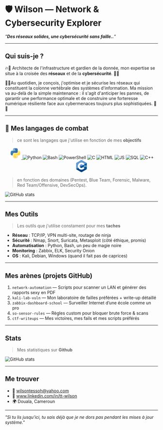 # 🛡️ Wilson — Network & Cybersecurity Explorer

*"**Des réseaux solides, une cybersécurité sans faille..**"*

---

## Qui suis-je ?
🔥🧠 Architecte de l'infrastructure et gardien de la donnée, mon expertise se situe à la croisée des **réseaux** et de la **cybersécurité**. 🧠🔥

🎯🎯Au quotidien, je conçois, j'optimise et je sécurise les réseaux qui constituent la colonne vertébrale des systèmes d'information. Ma mission va au-delà de la simple maintenance : il s'agit d'anticiper les pannes, de garantir une performance optimale et de construire une forteresse numérique résiliente face aux cybermenaces toujours plus sophistiquées. 🎯🎯

---

## 🧠 Mes langages de combat

>ce sont les langages que j'utilise en fonction de mes **objectifs**
<p align="center">
  <a href="https://www.python.org" target="_blank" rel="noreferrer"> <img src="https://raw.githubusercontent.com/devicons/devicon/master/icons/python/python-original.svg" alt="python" width="40" height="40"/> </a>
  <img src="https://img.shields.io/badge/Python-%233776AB.svg?style=for-the-badge&logo=python&logoColor=white" alt="Python" />
  <img src="https://img.shields.io/badge/Bash/Shell-%234EAA25.svg?style=for-the-badge&logo=gnu-bash&logoColor=white" alt="Bash" />
  <img src="https://img.shields.io/badge/PowerShell-%235391FE.svg?style=for-the-badge&logo=powershell&logoColor=white" alt="PowerShell" />
  <img src="https://img.shields.io/badge/C-%2300599C.svg?style=for-the-badge&logo=c&logoColor=white" alt="C" />
  <img src="https://img.shields.io/badge/HTML5-%23E34F26.svg?style=for-the-badge&logo=html5&logoColor=white" alt="HTML" />
  <img src="https://img.shields.io/badge/JavaScript-%23F7DF1E.svg?style=for-the-badge&logo=javascript&logoColor=black" alt="JS" />
  <img src="https://img.shields.io/badge/SQL-%234479A1.svg?style=for-the-badge&logo=mysql&logoColor=white" alt="SQL" />
  <img src="https://img.shields.io/badge/C++-%2300599C.svg?style=for-the-badge&logo=c%2B%2B&logoColor=white" alt="C++" />
  <a href="https://www.w3schools.com/cpp/" target="_blank" rel="noreferrer"> <img src="https://raw.githubusercontent.com/devicons/devicon/master/icons/cplusplus/cplusplus-original.svg" alt="cplusplus" width="40" height="40"/> </a> 
  
</p>

>en fonction des domaines (Pentest, Blue Team, Forensic, Malware, Red Team/Offensive, DevSecOps).

![GitHub stats](https://github-readme-stats.vercel.app/api/top-langs/?username=moi-237&layout=compact&theme=radical)

---

## Mes Outils
> Les outils que j'utilise constament pour mes **taches** 
- **Réseau** : TCP/IP, VPN multi-site, routage de ninja  
- **Sécurité** : Nmap, Snort, Suricata, Metasploit (côté éthique, promis)  
- **Automatisation** : Python, Bash, un peu de magie noire  
- **Monitoring** : Zabbix, ELK, Security Onion  
- **OS** : Kali, Debian, Windows (quand il fait pas de caprices)

---

## Mes arènes (projets GitHub)
1. `network-automation` — Scripts pour scanner un LAN et générer des rapports sexy en PDF  
2. `kali-lab-vuln` — Mon laboratoire de failles préférées + write-up détaillé  
3. `zabbix-dashboard-school` — Surveiller Internet d’une école comme un pro  
4. `so-sensor-rules` — Règles custom pour bloquer brute force & scans  
5. `ctf-writeups` — Mes victoires, mes fails et mes scripts préférés

---

## Stats
> Mes statistiques sur **Github**

![GitHub stats](https://github-readme-stats.vercel.app/api?username=moi-237&show_icons=true&theme=radical)

---

## Me trouver
- 📧 wilsontessoh@yahoo.com  
- 💼 www.linkedin.com/in/tt-wilson
- 🌍 Douala, Cameroun

---

*"Si tu lis jusqu’ici, tu sais déjà que je ne dors pas pendant les mises à jour système."*

